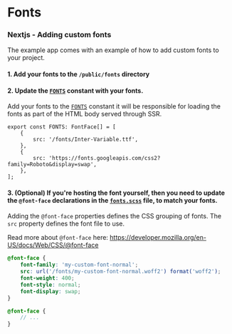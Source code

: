 # Fonts

### Nextjs - Adding custom fonts

The example app comes with an example of how to add custom fonts to your project.

#### 1. Add your fonts to the `/public/fonts` directory

#### 2. Update the [`FONTS`](/libs/theme/src/lib/ts/fonts.ts#L15) constant with your fonts.

Add your fonts to the [`FONTS`](/libs/theme/src/lib/ts/fonts.ts#L15) constant it will be responsible for loading the fonts as part of the HTML body served through SSR.

```tsx
export const FONTS: FontFace[] = [
	{
		src: '/fonts/Inter-Variable.ttf',
	},
	{
		src: 'https://fonts.googleapis.com/css2?family=Roboto&display=swap',
	},
];
```

#### 3. (Optional) If you're hosting the font yourself, then you need to update the `@font-face` declarations in the [`fonts.scss`](/libs/theme/src/lib/sass/fonts.scss#L8) file, to match your fonts.

Adding the `@font-face` properties defines the CSS grouping of fonts. The `src` property defines the font file to use.

Read more about `@font-face` here: https://developer.mozilla.org/en-US/docs/Web/CSS/@font-face

```scss
@font-face {
	font-family: 'my-custom-font-normal';
	src: url('/fonts/my-custom-font-normal.woff2') format('woff2');
	font-weight: 400;
	font-style: normal;
	font-display: swap;
}

@font-face {
	// ...
}
```
